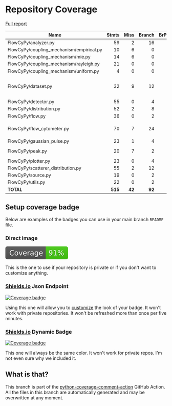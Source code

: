 # Repository Coverage

[Full report](https://htmlpreview.github.io/?https://github.com/MartinPdeS/FlowCyPy/blob/python-coverage-comment-action-data/htmlcov/index.html)

| Name                                      |    Stmts |     Miss |   Branch |   BrPart |   Cover |   Missing |
|------------------------------------------ | -------: | -------: | -------: | -------: | ------: | --------: |
| FlowCyPy/analyzer.py                      |       59 |        2 |       16 |        2 |     95% |   46, 102 |
| FlowCyPy/coupling\_mechanism/empirical.py |       10 |        6 |        0 |        0 |     40% |     38-46 |
| FlowCyPy/coupling\_mechanism/mie.py       |       14 |        6 |        0 |        0 |     57% |     42-73 |
| FlowCyPy/coupling\_mechanism/rayleigh.py  |       21 |        0 |        0 |        0 |    100% |           |
| FlowCyPy/coupling\_mechanism/uniform.py   |        4 |        0 |        0 |        0 |    100% |           |
| FlowCyPy/dataset.py                       |       32 |        9 |       12 |        1 |     68% |37-38, 54-64, 101-102 |
| FlowCyPy/detector.py                      |       55 |        0 |        4 |        0 |    100% |           |
| FlowCyPy/distribution.py                  |       52 |        2 |        8 |        0 |     97% |    25, 29 |
| FlowCyPy/flow.py                          |       36 |        0 |        2 |        0 |    100% |           |
| FlowCyPy/flow\_cytometer.py               |       70 |        7 |       24 |        2 |     86% |64, 120-125 |
| FlowCyPy/gaussian\_pulse.py               |       23 |        1 |        4 |        1 |     93% |        85 |
| FlowCyPy/peak.py                          |       20 |        7 |        2 |        0 |     68% | 33, 41-53 |
| FlowCyPy/plotter.py                       |       23 |        0 |        4 |        0 |    100% |           |
| FlowCyPy/scatterer\_distribution.py       |       55 |        2 |       12 |        2 |     94% |   81, 123 |
| FlowCyPy/source.py                        |       19 |        0 |        2 |        0 |    100% |           |
| FlowCyPy/utils.py                         |       22 |        0 |        2 |        0 |    100% |           |
|                                 **TOTAL** |  **515** |   **42** |   **92** |    **8** | **90%** |           |


## Setup coverage badge

Below are examples of the badges you can use in your main branch `README` file.

### Direct image

[![Coverage badge](https://raw.githubusercontent.com/MartinPdeS/FlowCyPy/python-coverage-comment-action-data/badge.svg)](https://htmlpreview.github.io/?https://github.com/MartinPdeS/FlowCyPy/blob/python-coverage-comment-action-data/htmlcov/index.html)

This is the one to use if your repository is private or if you don't want to customize anything.

### [Shields.io](https://shields.io) Json Endpoint

[![Coverage badge](https://img.shields.io/endpoint?url=https://raw.githubusercontent.com/MartinPdeS/FlowCyPy/python-coverage-comment-action-data/endpoint.json)](https://htmlpreview.github.io/?https://github.com/MartinPdeS/FlowCyPy/blob/python-coverage-comment-action-data/htmlcov/index.html)

Using this one will allow you to [customize](https://shields.io/endpoint) the look of your badge.
It won't work with private repositories. It won't be refreshed more than once per five minutes.

### [Shields.io](https://shields.io) Dynamic Badge

[![Coverage badge](https://img.shields.io/badge/dynamic/json?color=brightgreen&label=coverage&query=%24.message&url=https%3A%2F%2Fraw.githubusercontent.com%2FMartinPdeS%2FFlowCyPy%2Fpython-coverage-comment-action-data%2Fendpoint.json)](https://htmlpreview.github.io/?https://github.com/MartinPdeS/FlowCyPy/blob/python-coverage-comment-action-data/htmlcov/index.html)

This one will always be the same color. It won't work for private repos. I'm not even sure why we included it.

## What is that?

This branch is part of the
[python-coverage-comment-action](https://github.com/marketplace/actions/python-coverage-comment)
GitHub Action. All the files in this branch are automatically generated and may be
overwritten at any moment.